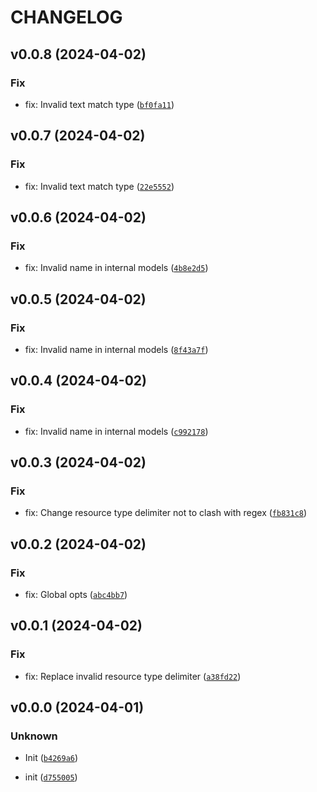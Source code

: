 # CHANGELOG



## v0.0.8 (2024-04-02)

### Fix

* fix: Invalid text match type ([`bf0fa11`](https://github.com/bondyra/overread/commit/bf0fa1188d4a88471f83042147d3b8bf1e966f49))


## v0.0.7 (2024-04-02)

### Fix

* fix: Invalid text match type ([`22e5552`](https://github.com/bondyra/overread/commit/22e555255ddb57319289b1dd76b219ef00f924e2))


## v0.0.6 (2024-04-02)

### Fix

* fix: Invalid name in internal models ([`4b8e2d5`](https://github.com/bondyra/overread/commit/4b8e2d5cbb2eea9ae4889396b03c7918dd26c5ee))


## v0.0.5 (2024-04-02)

### Fix

* fix: Invalid name in internal models ([`8f43a7f`](https://github.com/bondyra/overread/commit/8f43a7f885b9cad3526464b23a98dd8a0993d4ba))


## v0.0.4 (2024-04-02)

### Fix

* fix: Invalid name in internal models ([`c992178`](https://github.com/bondyra/overread/commit/c99217829ffdbe540c6ed7387bb19d94c60e0865))


## v0.0.3 (2024-04-02)

### Fix

* fix: Change resource type delimiter not to clash with regex ([`fb831c8`](https://github.com/bondyra/overread/commit/fb831c8b2b9952dd7663188267848c4f4e05ec38))


## v0.0.2 (2024-04-02)

### Fix

* fix: Global opts ([`abc4bb7`](https://github.com/bondyra/overread/commit/abc4bb78282b59f5d25df724ea38294a2317234c))


## v0.0.1 (2024-04-02)

### Fix

* fix: Replace invalid resource type delimiter ([`a38fd22`](https://github.com/bondyra/overread/commit/a38fd22cb85b26f09793764ab05d74fc4e9765f4))


## v0.0.0 (2024-04-01)

### Unknown

* Init ([`b4269a6`](https://github.com/bondyra/overread/commit/b4269a6a6602df250b91f049625ac77a08b79999))

* init ([`d755005`](https://github.com/bondyra/overread/commit/d75500528a5525ca4fb131bff1613a2f1683089f))
